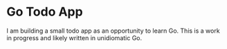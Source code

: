 # Go Todo App

I am building a small todo app as an opportunity to learn Go. This is a work in progress and likely written in unidiomatic Go.
